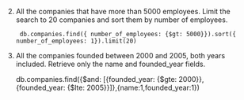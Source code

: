 2) All the companies that have more than 5000 employees. 
Limit the search to 20 companies and sort them by number of employees.

        db.companies.find({ number_of_employees: {$gt: 5000}}).sort({ number_of_employees: 1}).limit(20)

3) All the companies founded between 2000 and 2005, both years included. 
Retrieve only the name and founded_year fields.

      db.companies.find({$and: [{founded_year: {$gte: 2000}}, {founded_year: {$lte: 2005}}]},{name:1,founded_year:1})
        
       